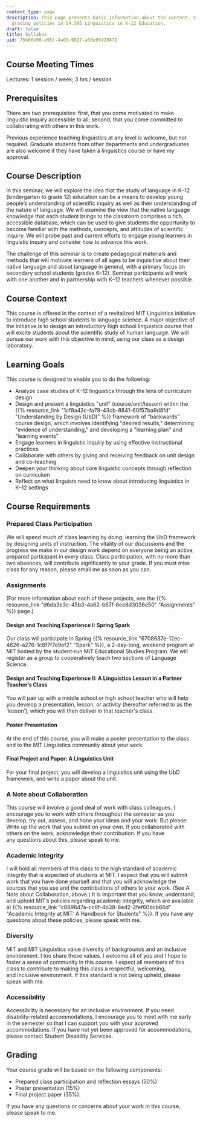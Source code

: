 ```yaml
---
content_type: page
description: This page presents basic information about the content, structure, and
  grading policies in 24.S95 Linguistics in K-12 Education.
draft: false
title: Syllabus
uid: 75b86e90-e95f-4a68-9827-a50e95920872
---
```

## Course Meeting Times

Lectures: 1 session / week; 3 hrs / session

## Prerequisites

There are two prerequisites: first, that you come motivated to make linguistic inquiry accessible to all; second, that you come committed to collaborating with others in this work.

Previous experience teaching linguistics at any level is welcome, but not required. Graduate students from other departments and undergraduates are also welcome if they have taken a linguistics course or have my approval.

## Course Description

In this seminar, we will explore the idea that the study of language in K–12 (kindergarten to grade 12) education can be a means to develop young people’s understanding of scientific inquiry as well as their understanding of the nature of language. We will examine the view that the native language knowledge that each student brings to the classroom comprises a rich, accessible database, which can be used to give students the opportunity to become familiar with the methods, concepts, and attitudes of scientific inquiry. We will probe past and current efforts to engage young learners in linguistic inquiry and consider how to advance this work.

The challenge of this seminar is to create pedagogical materials and methods that will motivate learners of all ages to be inquisitive about their native language and about language in general, with a primary focus on secondary school students (grades 6–12). Seminar participants will work with one another and in partnership with K–12 teachers whenever possible.

## Course Context

This course is offered in the context of a revitalized MIT Linguistics initiative to introduce high school students to language science. A major objective of the initiative is to design an introductory high school linguistics course that will excite students about the scientific study of human language. We will pursue our work with this objective in mind, using our class as a design laboratory.

## Learning Goals

This course is designed to enable you to do the following:

- Analyze case studies of K–12 linguistics through the lens of curriculum design
- Design and present a linguistics "unit" (course/unit/lesson) within the {{% resource_link "1cf8a43c-fa79-43cb-8841-60f57ba9d8fd" "Understanding by Design (UbD)" %}} framework of “backwards” course design, which involves identifying "desired results," determining "evidence of understanding," and developing a "learning plan" and "learning events"
- Engage learners in linguistic inquiry by using effective instructional practices
- Collaborate with others by giving and receiving feedback on unit design and co-teaching
- Deepen your thinking about core linguistic concepts through reflection on curriculum
- Reflect on what linguists need to know about introducing linguistics in K–12 settings

## Course Requirements

### Prepared Class Participation

We will spend much of class learning by doing: learning the UbD framework by designing units of instruction. The vitality of our discussions and the progress we make in our design work depend on everyone being an active, prepared participant in every class. Class participation, with no more than two absences, will contribute significantly to your grade. If you must miss class for any reason, please email me as soon as you can.

### Assignments

(For more information about each of these projects, see the {{% resource_link "d6da3e3c-45b3-4a62-b67f-6ee8d3036e50" "Assignments" %}} page.) 

#### Design and Teaching Experience I: Spring Spark

Our class will participate in Spring {{% resource_link "6708687e-12ec-4626-a276-1c8f7f7e9ef2" "Spark" %}}, a 2-day-long, weekend program at MIT hosted by the student-run MIT Educational Studies Program. We will register as a group to cooperatively teach two sections of Language Science.

#### Design and Teaching Experience II: A Linguistics Lesson in a Partner Teacher’s Class

You will pair up with a middle school or high school teacher who will help you develop a presentation, lesson, or activity (hereafter referred to as the ‘lesson’), which you will then deliver in that teacher's class.

#### Poster Presentation

At the end of this course, you will make a poster presentation to the class and to the MIT Linguistics community about your work.

#### Final Project and Paper: A Linguistics Unit

For your final project, you will develop a linguistics unit using the UbD framework, and write a paper about the unit. 

### A Note about Collaboration

This course will involve a good deal of work with class colleagues. I encourage you to work with others throughout the semester as you develop, try out, assess, and hone your ideas and your work. But please: Write up the work that you submit on your own. If you collaborated with others on the work, acknowledge their contribution. If you have any questions about this, please speak to me.

### Academic Integrity

I will hold all members of this class to the high standard of academic integrity that is expected of students at MIT. I expect that you will submit work that you have done yourself and that you will acknowledge the sources that you use and the contributions of others to your work. (See A Note about Collaboration, above.) It is important that you know, understand, and uphold MIT’s policies regarding academic integrity, which are available at {{% resource_link "c889847a-cc6f-4b38-8ed2-2fef60bcb66d" "Academic Integrity at MIT: A Handbook for Students" %}}. If you have any questions about these policies, please speak with me.

### Diversity

MIT and MIT Linguistics value diversity of backgrounds and an inclusive environment. I too share these values. I welcome all of you and I hope to foster a sense of community in this course. I expect all members of this class to contribute to making this class a respectful, welcoming, and inclusive environment. If this standard is not being upheld, please speak with me.

### Accessibility

Accessibility is necessary for an inclusive environment. If you need disability-related accommodations, I encourage you to meet with me early in the semester so that I can support you with your approved accommodations. If you have not yet been approved for accommodations, please contact Student Disability Services.

## Grading

Your course grade will be based on the following components:

- Prepared class participation and reflection essays (50%)
- Poster presentation (15%)
- Final project paper (35%).

If you have any questions or concerns about your work in this course, please speak to me.